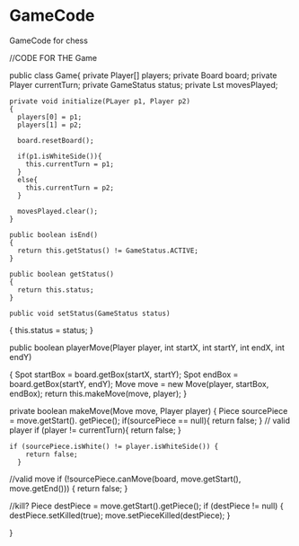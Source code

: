 # GameCode
GameCode for chess

 //CODE FOR THE Game

  public class Game{
    private Player[] players;
    private Board board;
    private Player currentTurn;
    private GameStatus status;
    private Lst<Move> movesPlayed;

    private void initialize(PLayer p1, Player p2)
    {
      players[0] = p1;
      players[1] = p2;

      board.resetBoard();

      if(p1.isWhiteSide()){
        this.currentTurn = p1;
      }
      else{
        this.currentTurn = p2;
      }

      movesPlayed.clear();
    }

    public boolean isEnd()
    {
      return this.getStatus() != GameStatus.ACTIVE;
    }

    public boolean getStatus()
    {
      return this.status;
    }
    
    public void setStatus(GameStatus status)
  {
    this.status = status;
  }
  
  public boolean playerMove(Player player, int startX, int startY, int endX, int endY)
  
  {
  Spot startBox = board.getBox(startX, startY);
  Spot endBox = board.getBox(startY, endY);
  Move move = new Move(player, startBox, endBox);
  return this.makeMove(move, player);
  }
  
  private boolean makeMove(Move move, Player player)
  {
  Piece sourcePiece = move.getStart(). getPiece();
    if(sourcePiece == null){
     return false;
  }
    // valid player
    if (player != currentTurn){
        return false;
    }
    
    if (sourcePiece.isWhite() != player.isWhiteSide()) {
        return false;
      }
  
  //valid move
    if (!sourcePiece.canMove(board, move.getStart(), move.getEnd()))
  {
  return false;
  }
  
  //kill?
  Piece destPiece = move.getStart().getPiece();
  if (destPiece != null)
  {
  destPiece.setKilled(true);
  move.setPieceKilled(destPiece);
  }
  
  
  
        

  }
  
